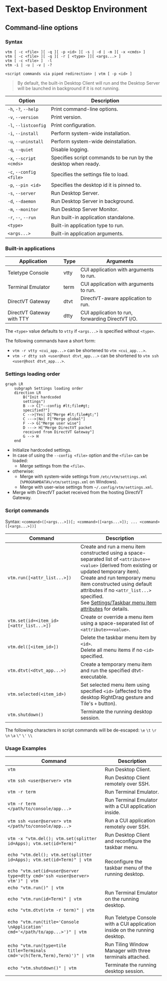 # Text-based Desktop Environment

## Command-line options

### Syntax

```
vtm [ -c <file> ][ -q ][ -p <id> ][ -s | -d | -m ][ -x <cmds> ]
vtm [ -c <file> ][ -q ][ -r [ <type> ]][ <args...> ]
vtm [ -c <file> ]  -l
vtm -i | -u | -v | -?

<script commands via piped redirection> | vtm [ -p <id> ]
```

> By default, the built-in Desktop Client will run and the Desktop Server will be launched in background if it is not running.

Option                  | Description
------------------------|-------------------------------------------------------
`-h`, `-?`, `--help`    | Print command-line options.
`-v`, `--version`       | Print version.
`-l`, `--listconfig`    | Print configuration.
`-i`, `--install`       | Perform system-wide installation.
`-u`, `--uninstall`     | Perform system-wide deinstallation.
`-q`, `--quiet`         | Disable logging.
`-x`, `--script <cmds>` | Specifies script commands to be run by the desktop when ready.
`-c`, `--config <file>` | Specifies the settings file to load.
`-p`, `--pin <id>`      | Specifies the desktop id it is pinned to.
`-s`, `--server`        | Run Desktop Server.
`-d`, `--daemon`        | Run Desktop Server in background.
`-m`, `--monitor`       | Run Desktop Server Monitor.
`-r`, `--`, `--run`     | Run built-in application standalone.
`<type>`                | Built-in application type to run.
`<args...>`             | Built-in application arguments.

### Built-in applications

Application               | Type | Arguments
--------------------------|------|------------------------------------------
Teletype Console          | vtty | CUI application with arguments to run.
Terminal Emulator         | term | CUI application with arguments to run.
DirectVT Gateway          | dtvt | DirectVT-aware application to run.
DirectVT Gateway with TTY | dtty | CUI application to run, forwarding DirectVT I/O.

The `<type>` value defaults to `vtty` if `<args...>` is specified without `<type>`.

The following commands have a short form:
  - `vtm -r vtty <cui_app...>` can be shortened to `vtm <cui_app...>`.
  - `vtm -r dtty ssh <user@host dtvt_app...>` can be shortened to `vtm ssh <user@host dtvt_app...>`.

### Settings loading order

```mermaid
graph LR
    subgraph Settings loading order
    direction LR
        B("Init hardcoded
        settings")
        B --> C["--config #lt;file#gt;
        specified?"]
        C -->|Yes| D["Merge #lt;file#gt;"]
        C --->|No| F["Merge global"]
        F --> G["Merge user wise"]
        D ---> H["Merge DirectVT packet
        received from DirectVT Gateway"]
        G --> H
    end
```

- Initialize hardcoded settings.
- In case of using the `--config <file>` option and the `<file>` can be loaded:
    - Merge settings from the `<file>`.
- otherwise:
    - Merge with system-wide settings from `/etc/vtm/settings.xml` (`%PROGRAMDATA%/vtm/settings.xml` on Windows).
    - Merge with user-wise settings from `~/.config/vtm/settings.xml`.
- Merge with DirectVT packet received from the hosting DirectVT Gateway.

### Script commands

Syntax: `<command>([<args...>])[; <command>([<args...>]); ... <command>([<args...>])]`

 Command                                 | Description
-----------------------------------------|-------------------------------------------
`vtm.run([<attr_list...>])`              | Create and run a menu item constructed using a space-separated list of `<attribute>=<value>` (derived from existing or updated temporary item).<br>Create and run temporary menu item constructed using default attributes if no `<attr_list...>` specified.<br>See [Settings/Taskbar menu item attributes](settings.md#Taskbar-menu-item-attributes) for details.
`vtm.set(id=<item_id> [<attr_list...>])` | Create or override a menu item using a space-separated list of `<attribute>=<value>`.
`vtm.del([<item_id>])`                   | Delete the taskbar menu item by `<id>`.<br>Delete all menu items if no `<id>` specified.
`vtm.dtvt(<dtvt_app...>)`                | Create a temporary menu item and run the specified dtvt-executable.
`vtm.selected(<item_id>)`                | Set selected menu item using specified `<id>` (affected to the desktop RightDrag gesture and Tile's `+` button).
`vtm.shutdown()`                         | Terminate the running desktop session.

The following characters in script commands will be de-escaped: `\e` `\t` `\r` `\n` `\a` `\"` `\'` `\\`

### Usage Examples

Command                                               | Description
------------------------------------------------------|--------------------------------------------
`vtm`                                                 | Run Desktop Client.
`vtm ssh <user@server> vtm`                           | Run Desktop Client remotely over SSH.
`vtm -r term`                                         | Run Terminal Emulator.
`vtm -r term </path/to/console/app...>`               | Run Terminal Emulator with a CUI application inside.
`vtm ssh <user@server> vtm </path/to/console/app...>` | Run a CUI application remotely over SSH.
`vtm -x "vtm.del(); vtm.set(splitter id=Apps); vtm.set(id=Term)"` | Run Desktop Client and reconfigure the taskbar menu.
`echo "vtm.del(); vtm.set(splitter id=Apps); vtm.set(id=Term)" \| vtm`<br><br>`echo "vtm.set(id=user@server type=dtty cmd='ssh <user@server> vtm')" \| vtm` | Reconfigure the taskbar menu of the running desktop.
`echo "vtm.run()" \| vtm`<br><br>`echo "vtm.run(id=Term)" \| vtm`<br><br>`echo "vtm.dtvt(vtm -r term)" \| vtm` | Run Terminal Emulator on the running desktop.
`echo "vtm.run(title='Console \nApplication' cmd='</path/to/app...>')" \| vtm` | Run Teletype Console with a CUI application inside on the running desktop.
`echo "vtm.run(type=tile title=Terminals cmd='v(h(Term,Term),Term)')" \| vtm` | Run Tiling Window Manager with three terminals attached.
`echo "vtm.shutdown()" \| vtm`                        | Terminate the running desktop session.